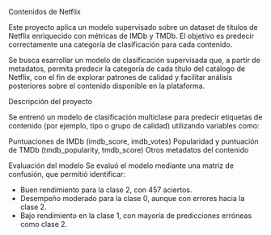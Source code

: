 Contenidos de Netflix


Este proyecto aplica un modelo supervisado sobre un dataset de títulos de Netflix enriquecido con métricas de IMDb y TMDb. El objetivo es predecir correctamente una categoría de clasificación para cada contenido.

Se busca esarrollar un modelo de clasificación supervisada que, a partir de metadatos, permita predecir la categoría de cada título del catálogo de Netflix, con el fin de explorar patrones de calidad y facilitar análisis posteriores sobre el contenido disponible en la plataforma.

Descripción del proyecto


Se entrenó un modelo de clasificación multiclase para predecir etiquetas de contenido (por ejemplo, tipo o grupo de calidad) utilizando variables como:

Puntuaciones de IMDb (imdb_score, imdb_votes)
Popularidad y puntuación de TMDb (tmdb_popularity, tmdb_score)
Otros metadatos del contenido


Evaluación del modelo
Se evaluó el modelo mediante una matriz de confusión, que permitió identificar:

- Buen rendimiento para la clase 2, con 457 aciertos.
- Desempeño moderado para la clase 0, aunque con errores hacia la clase 2.
- Bajo rendimiento en la clase 1, con mayoría de predicciones erróneas como clase 2.
